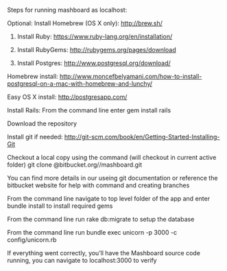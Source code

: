 Steps for running mashboard as localhost:

Optional: Install Homebrew (OS X only): http://brew.sh/

1. Install Ruby: https://www.ruby-lang.org/en/installation/

2. Install RubyGems: http://rubygems.org/pages/download

3. Install Postgres: http://www.postgresql.org/download/

Homebrew install: http://www.moncefbelyamani.com/how-to-install-postgresql-on-a-mac-with-homebrew-and-lunchy/

Easy OS X install: http://postgresapp.com/

Install Rails: From the command line enter gem install rails

Download the repository

Install git if needed: http://git-scm.com/book/en/Getting-Started-Installing-Git

Checkout a local copy using the command (will checkout in current active folder) git clone <username>@bitbucket.org/<username>/mashboard.git

You can find more details in our useing git documentation or reference the bitbucket website for help with command and creating branches

From the command line navigate to top level folder of the app and enter bundle install to install required gems

From the command line run rake db:migrate to setup the database

From the command line run bundle exec unicorn -p 3000 -c config/unicorn.rb

If everything went correctly, you’ll have the Mashboard source code running, you can navigate to localhost:3000 to verify